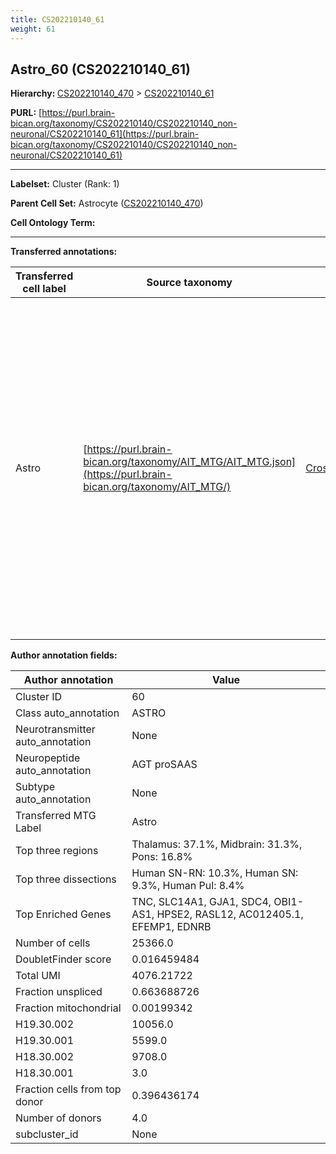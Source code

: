 ```yaml
---
title: CS202210140_61
weight: 61
---
```

## Astro_60 (CS202210140_61)
<b>Hierarchy: </b>
[CS202210140_470](../CS202210140_470) >
[CS202210140_61](../CS202210140_61)

**PURL:** [https://purl.brain-bican.org/taxonomy/CS202210140/CS202210140_non-neuronal/CS202210140_61](https://purl.brain-bican.org/taxonomy/CS202210140/CS202210140_non-neuronal/CS202210140_61)

---


**Labelset:** Cluster (Rank: 1)

**Parent Cell Set:** Astrocyte ([CS202210140_470](../CS202210140_470))



**Cell Ontology Term:** 

[MARKER GENES.]: #


---

[TRANSFERRED ANNOTATIONS.]: #


**Transferred annotations:**

| Transferred cell label | Source taxonomy | Source node accession | Algorithm name | Comment |
|------------------------|-----------------|-----------------------|----------------|---------|
|Astro|[https://purl.brain-bican.org/taxonomy/AIT_MTG/AIT_MTG.json](https://purl.brain-bican.org/taxonomy/AIT_MTG/)|[CrossArea_subclass:e47396020a](https://purl.brain-bican.org/taxonomy/AIT_MTG/CrossArea_subclass_e47396020a)||We performed PCA (50 components) on our full dataset, trained a random forest classifier (scikit-learn, class_ weight=‘balanced’, max_depth=50) on the MTG labels, and then predicted labels for all cells. We labeled each cluster with the mode of its constituent cells if two conditions were met: more than 0.8 of predicted labels matched the mode, and the mean probability of these pre- dictions was greater than 0.8.|

[AUTHOR ANNOTATION FIELDS.]: #


**Author annotation fields:**

| Author annotation | Value |
|-------------------|-------|
|Cluster ID|60|
|Class auto_annotation|ASTRO|
|Neurotransmitter auto_annotation|None|
|Neuropeptide auto_annotation|AGT proSAAS|
|Subtype auto_annotation|None|
|Transferred MTG Label|Astro|
|Top three regions|Thalamus: 37.1%, Midbrain: 31.3%, Pons: 16.8%|
|Top three dissections|Human SN-RN: 10.3%, Human SN: 9.3%, Human Pul: 8.4%|
|Top Enriched Genes|TNC, SLC14A1, GJA1, SDC4, OBI1-AS1, HPSE2, RASL12, AC012405.1, EFEMP1, EDNRB|
|Number of cells|25366.0|
|DoubletFinder score|0.016459484|
|Total UMI|4076.21722|
|Fraction unspliced|0.663688726|
|Fraction mitochondrial|0.00199342|
|H19.30.002|10056.0|
|H19.30.001|5599.0|
|H18.30.002|9708.0|
|H18.30.001|3.0|
|Fraction cells from top donor|0.396436174|
|Number of donors|4.0|
|subcluster_id|None|
